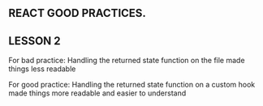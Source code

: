 ## REACT GOOD PRACTICES.

## LESSON 2

<p>For bad practice: Handling the returned state function on the file made things less readable</p>
<p>For good practice: Handling the returned state function on a custom hook made things more readable and easier to understand</p>
